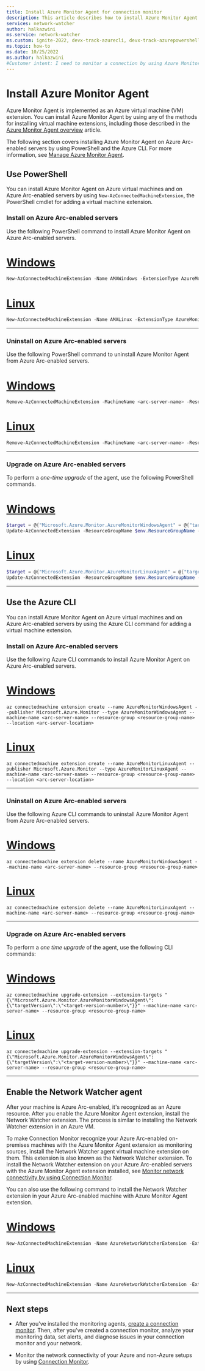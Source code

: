 ```yaml
---
title: Install Azure Monitor Agent for connection monitor
description: This article describes how to install Azure Monitor Agent.
services: network-watcher
author: halkazwini
ms.service: network-watcher
ms.custom: ignite-2022, devx-track-azurecli, devx-track-azurepowershell
ms.topic: how-to
ms.date: 10/25/2022
ms.author: halkazwini
#Customer intent: I need to monitor a connection by using Azure Monitor Agent.
---
```


# Install Azure Monitor Agent 

Azure Monitor Agent is implemented as an Azure virtual machine (VM) extension. You can install Azure Monitor Agent by using any of the methods for installing virtual machine extensions, including those described in the [Azure Monitor Agent overview](../azure-monitor/agents/agents-overview.md) article. 

The following section covers installing Azure Monitor Agent on Azure Arc-enabled servers by using PowerShell and the Azure CLI. For more information, see [Manage Azure Monitor Agent](../azure-monitor/agents/azure-monitor-agent-manage.md?tabs=ARMAgentPowerShell%2CPowerShellWindows%2CPowerShellWindowsArc%2CCLIWindows%2CCLIWindowsArc).

## Use PowerShell

You can install Azure Monitor Agent on Azure virtual machines and on Azure Arc-enabled servers by using `New-AzConnectedMachineExtension`, the PowerShell cmdlet for adding a virtual machine extension. 

### Install on Azure Arc-enabled servers
Use the following PowerShell command to install Azure Monitor Agent on Azure Arc-enabled servers.
# [Windows](#tab/PowerShellWindowsArc)
```powershell
New-AzConnectedMachineExtension -Name AMAWindows -ExtensionType AzureMonitorWindowsAgent -Publisher Microsoft.Azure.Monitor -ResourceGroupName <resource-group-name> -MachineName <arc-server-name> -Location <arc-server-location>
```
# [Linux](#tab/PowerShellLinuxArc)
```powershell
New-AzConnectedMachineExtension -Name AMALinux -ExtensionType AzureMonitorLinuxAgent -Publisher Microsoft.Azure.Monitor -ResourceGroupName <resource-group-name> -MachineName <arc-server-name> -Location <arc-server-location>
```
---

### Uninstall on Azure Arc-enabled servers
Use the following PowerShell command to uninstall Azure Monitor Agent from Azure Arc-enabled servers.

# [Windows](#tab/PowerShellWindowsArc)
```powershell
Remove-AzConnectedMachineExtension -MachineName <arc-server-name> -ResourceGroupName <resource-group-name> -Name AMAWindows
```
# [Linux](#tab/PowerShellLinuxArc)
```powershell
Remove-AzConnectedMachineExtension -MachineName <arc-server-name> -ResourceGroupName <resource-group-name> -Name AMALinux
```
---

### Upgrade on Azure Arc-enabled servers

To perform a *one-time upgrade* of the agent, use the following PowerShell commands.

# [Windows](#tab/PowerShellWindowsArc)
```powershell
$target = @{"Microsoft.Azure.Monitor.AzureMonitorWindowsAgent" = @{"targetVersion"=<target-version-number>}}
Update-AzConnectedExtension -ResourceGroupName $env.ResourceGroupName -MachineName <arc-server-name> -ExtensionTarget $target
```
# [Linux](#tab/PowerShellLinuxArc)
```powershell
$target = @{"Microsoft.Azure.Monitor.AzureMonitorLinuxAgent" = @{"targetVersion"=<target-version-number>}}
Update-AzConnectedExtension -ResourceGroupName $env.ResourceGroupName -MachineName <arc-server-name> -ExtensionTarget $target
```
---
## Use the Azure CLI

You can install Azure Monitor Agent on Azure virtual machines and on Azure Arc-enabled servers by using the Azure CLI command for adding a virtual machine extension.

### Install on Azure Arc-enabled servers
Use the following Azure CLI commands to install Azure Monitor Agent on Azure Arc-enabled servers.

# [Windows](#tab/CLIWindowsArc)
```azurecli
az connectedmachine extension create --name AzureMonitorWindowsAgent --publisher Microsoft.Azure.Monitor --type AzureMonitorWindowsAgent --machine-name <arc-server-name> --resource-group <resource-group-name> --location <arc-server-location>
```
# [Linux](#tab/CLILinuxArc)
```azurecli
az connectedmachine extension create --name AzureMonitorLinuxAgent --publisher Microsoft.Azure.Monitor --type AzureMonitorLinuxAgent --machine-name <arc-server-name> --resource-group <resource-group-name> --location <arc-server-location>
```
---

### Uninstall on Azure Arc-enabled servers
Use the following Azure CLI commands to uninstall Azure Monitor Agent from Azure Arc-enabled servers.

# [Windows](#tab/CLIWindowsArc)
```azurecli
az connectedmachine extension delete --name AzureMonitorWindowsAgent --machine-name <arc-server-name> --resource-group <resource-group-name>
```
# [Linux](#tab/CLILinuxArc)
```azurecli
az connectedmachine extension delete --name AzureMonitorLinuxAgent --machine-name <arc-server-name> --resource-group <resource-group-name>
```
---

### Upgrade on Azure Arc-enabled servers
To perform a *one time upgrade* of the agent, use the following CLI commands:
# [Windows](#tab/CLIWindowsArc)
```azurecli
az connectedmachine upgrade-extension --extension-targets "{\"Microsoft.Azure.Monitor.AzureMonitorWindowsAgent\":{\"targetVersion\":\"<target-version-number>\"}}" --machine-name <arc-server-name> --resource-group <resource-group-name>
```
# [Linux](#tab/CLILinuxArc)
```azurecli
az connectedmachine upgrade-extension --extension-targets "{\"Microsoft.Azure.Monitor.AzureMonitorWindowsAgent\":{\"targetVersion\":\"<target-version-number>\"}}" --machine-name <arc-server-name> --resource-group <resource-group-name>
```
---

## Enable the Network Watcher agent 

After your machine is Azure Arc-enabled, it's recognized as an Azure resource. After you enable the Azure Monitor Agent extension, install the Network Watcher extension. The process is similar to installing the Network Watcher extension in an Azure VM. 

To make Connection Monitor recognize your Azure Arc-enabled on-premises machines with the Azure Monitor Agent extension as monitoring sources, install the Network Watcher agent virtual machine extension on them. This extension is also known as the Network Watcher extension. 
To install the Network Watcher extension on your Azure Arc-enabled servers with the Azure Monitor Agent extension installed, see [Monitor network connectivity by using Connection Monitor](connection-monitor-overview.md#agents-for-azure-virtual-machines-and-virtual-machine-scale-sets). 

You can also use the following command to install the Network Watcher extension in your Azure Arc-enabled machine with Azure Monitor Agent extension. 

# [Windows](#tab/PowerShellWindowsArc)
```powershell
New-AzConnectedMachineExtension -Name AzureNetworkWatcherExtension -ExtensionType NetworkWatcherAgentWindows -Publisher Microsoft.Azure.NetworkWatcher -ResourceGroupName $rg -MachineName $vm -Location $location
```
# [Linux](#tab/PowerShellLinuxArc)
```powershell
New-AzConnectedMachineExtension -Name AzureNetworkWatcherExtension -ExtensionType NetworkWatcherAgentLinux -Publisher Microsoft.Azure.NetworkWatcher -ResourceGroupName $rg -MachineName $vm -Location $location
```
---

## Next steps

- After you've installed the monitoring agents, [create a connection monitor](connection-monitor-create-using-portal.md#create-a-connection-monitor). Then, after you've created a connection monitor, analyze your monitoring data, set alerts, and diagnose issues in your connection monitor and your network. 

- Monitor the network connectivity of your Azure and non-Azure setups by using [Connection Monitor](connection-monitor-overview.md). 
